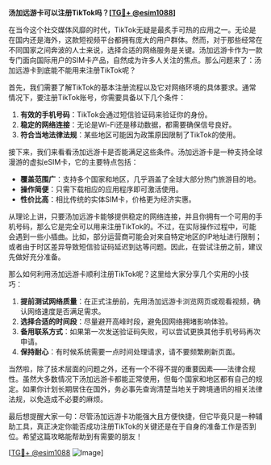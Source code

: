 **汤加远游卡可以注册TikTok吗？[[TG💪+ @esim1088](https://t.me/s/esim1088)]**

在当今这个社交媒体风靡的时代，TikTok无疑是最炙手可热的应用之一。无论是在国内还是海外，这款短视频平台都拥有庞大的用户群体。然而，对于那些经常在不同国家之间奔波的人士来说，选择合适的网络服务是关键。汤加远游卡作为一款专门面向国际用户的SIM卡产品，自然成为许多人关注的焦点。那么问题来了：汤加远游卡到底能不能用来注册TikTok呢？

首先，我们需要了解TikTok的基本注册流程以及它对网络环境的具体要求。通常情况下，要注册TikTok账号，你需要具备以下几个条件：

1. **有效的手机号码**：TikTok会通过短信验证码来验证你的身份。
2. **稳定的网络连接**：无论是Wi-Fi还是移动数据，都需要确保信号良好。
3. **符合当地法律法规**：某些地区可能因为政策原因限制了TikTok的使用。

接下来，我们来看看汤加远游卡是否能满足这些条件。汤加远游卡是一种支持全球漫游的虚拟eSIM卡，它的主要特点包括：

- **覆盖范围广**：支持多个国家和地区，几乎涵盖了全球大部分热门旅游目的地。
- **操作简便**：只需下载相应的应用程序即可激活使用。
- **性价比高**：相比传统的实体SIM卡，价格更为经济实惠。

从理论上讲，只要汤加远游卡能够提供稳定的网络连接，并且你拥有一个可用的手机号码，那么它是完全可以用来注册TikTok的。不过，在实际操作过程中，可能会遇到一些小插曲。比如，部分运营商可能会对来自特定地区的IP地址进行限制；或者由于时区差异导致短信验证码延迟到达等问题。因此，在尝试注册之前，建议先做好充分准备。

那么如何利用汤加远游卡顺利注册TikTok呢？这里给大家分享几个实用的小技巧：

1. **提前测试网络质量**：在正式注册前，先用汤加远游卡浏览网页或观看视频，确认网络速度是否满足需求。
2. **选择合适的时间段**：尽量避开高峰时段，避免因网络拥堵影响体验。
3. **备用联系方式**：如果第一次发送验证码失败，可以尝试更换其他手机号码再次申请。
4. **保持耐心**：有时候系统需要一点时间处理请求，请不要频繁刷新页面。

当然啦，除了技术层面的问题之外，还有一个不得不提的重要因素——法律合规性。虽然大多数情况下汤加远游卡都能正常使用，但每个国家和地区都有自己的规定。如果你计划长期居住在国外，务必事先查询清楚当地关于跨境通讯的相关法律法规，以免造成不必要的麻烦。

最后想提醒大家一句：尽管汤加远游卡功能强大且方便快捷，但它毕竟只是一种辅助工具，真正决定你能否成功注册TikTok的关键还是在于自身的准备工作是否到位。希望这篇攻略能帮助到有需要的朋友！

[[TG💪+ @esim1088](https://t.me/s/esim1088) ![Image](https://i.postimg.cc/4NQfJmqS/Snipaste-2025-05-13-00-14-12.png)]
